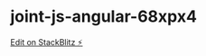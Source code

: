 # joint-js-angular-68xpx4

[Edit on StackBlitz ⚡️](https://stackblitz.com/edit/joint-js-angular-68xpx4)